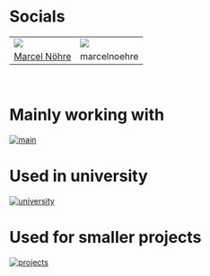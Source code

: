 # Socials
<table>
    <tr>
        <td><img src="https://skillicons.dev/icons?i=linkedin,)](https://skillicons.dev)"></td>
        <td><img src="https://skillicons.dev/icons?i=discord,)](https://skillicons.dev)"></td>
    </tr>
    <tr>
        <td><a href="https://www.linkedin.com/in/marcel-nöhre-155377235/" target="_blank">Marcel Nöhre</a></td>
        <td>marcelnoehre</td>
    </tr>
</table>
<br>

# Mainly working with
[![main](https://skillicons.dev/icons?i=angular,ts,html,css,bootstrap,js,nodejs,nestjs,regex,mysql,aws,docker,vscode,postman,figma&theme=dark&perline=5)](https://skillicons.dev)

# Used in university
[![university](https://skillicons.dev/icons?i=java,maven,spring,eclipse,postgres,py,cpp,qt,firebase&theme=dark&perline=5)](https://skillicons.dev)

# Used for smaller projects
[![projects](https://skillicons.dev/icons?i=react,raspberrypi,flutter,dart&theme=dark&perline=5)](https://skillicons.dev)